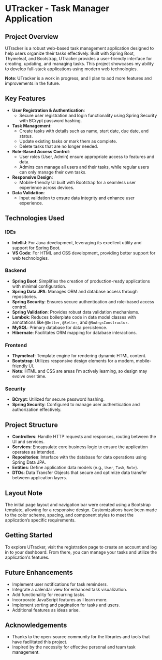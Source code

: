 # UTracker - Task Manager Application

## Project Overview
UTracker is a robust web-based task management application designed to help users organize their tasks effectively. Built with Spring Boot, Thymeleaf, and Bootstrap, UTracker provides a user-friendly interface for creating, updating, and managing tasks. This project showcases my ability to develop full-stack applications using modern web technologies.

**Note**: UTracker is a work in progress, and I plan to add more features and improvements in the future.

## Key Features
- **User Registration & Authentication**: 
  - Secure user registration and login functionality using Spring Security with BCrypt password hashing.
- **Task Management**: 
  - Create tasks with details such as name, start date, due date, and status.
  - Update existing tasks or mark them as complete.
  - Delete tasks that are no longer needed.
- **Role-Based Access Control**: 
  - User roles (User, Admin) ensure appropriate access to features and data.
  - Admins can manage all users and their tasks, while regular users can only manage their own tasks.
- **Responsive Design**: 
  - Mobile-friendly UI built with Bootstrap for a seamless user experience across devices.
- **Data Validation**: 
  - Input validation to ensure data integrity and enhance user experience.

## Technologies Used

### IDEs
- **IntelliJ**: For Java development, leveraging its excellent utility and support for Spring Boot.
- **VS Code**: For HTML and CSS development, providing better support for web technologies.

### Backend
- **Spring Boot**: Simplifies the creation of production-ready applications with minimal configuration.
- **Spring Data JPA**: Manages ORM and database access through repositories.
- **Spring Security**: Ensures secure authentication and role-based access control.
- **Spring Validation**: Provides robust data validation mechanisms.
- **Lombok**: Reduces boilerplate code in data model classes with annotations like `@Getter`, `@Setter`, and `@NoArgsConstructor`.
- **MySQL**: Primary database for data persistence.
- **Hibernate**: Facilitates ORM mapping for database interactions.

### Frontend
- **Thymeleaf**: Template engine for rendering dynamic HTML content.
- **Bootstrap**: Utilizes responsive design elements for a modern, mobile-friendly UI.
- **Note**: HTML and CSS are areas I’m actively learning, so design may evolve over time.

### Security
- **BCrypt**: Utilized for secure password hashing.
- **Spring Security**: Configured to manage user authentication and authorization effectively.

## Project Structure
- **Controllers**: Handle HTTP requests and responses, routing between the UI and services.
- **Services**: Encapsulate core business logic to ensure the application operates as intended.
- **Repositories**: Interface with the database for data operations using Spring Data JPA.
- **Entities**: Define application data models (e.g., `User`, `Task`, `Role`).
- **DTOs**: Data Transfer Objects that secure and optimize data transfer between application layers.

## Layout Note
The initial page layout and navigation bar were created using a Bootstrap template, allowing for a responsive design. Customizations have been made to the color scheme, spacing, and component styles to meet the application’s specific requirements.

## Getting Started
To explore UTracker, visit the registration page to create an account and log in to your dashboard. From there, you can manage your tasks and utilize the application's features.

## Future Enhancements
- Implement user notifications for task reminders.
- Integrate a calendar view for enhanced task visualization.
- Add functionality for recurring tasks.
- Incorporate JavaScript features as I learn more.
- Implement sorting and pagination for tasks and users.
- Additional features as ideas arise.

## Acknowledgements
- Thanks to the open-source community for the libraries and tools that have facilitated this project.
- Inspired by the necessity for effective personal and team task management.
